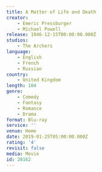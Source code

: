 ```yaml
---
title: A Matter of Life and Death
creator:
    - Emeric Pressburger
    - Michael Powell
release: 1946-12-15T00:00:00.000Z
studios:
    - The Archers
language:
    - English
    - French
    - Russian
country:
    - United Kingdom
length: 104
genre:
    - Comedy
    - Fantasy
    - Romance
    - Drama
format: Blu-ray
service: ''
venue: Home
date: 2019-01-25T05:00:00.000Z
rating: '4'
revisit: false
media: Movie
id: 28162
---
```



